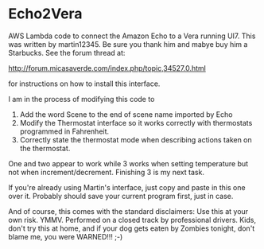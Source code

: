 # Echo2Vera

AWS Lambda code to connect the Amazon Echo to a Vera running UI7.
This was written by martin12345.  Be sure you thank him and mabye buy him a Starbucks.
See the forum thread at:

http://forum.micasaverde.com/index.php/topic,34527.0.html

for instructions on how to install this interface.

I am in the process of modifying this code to

1. Add the word Scene to the end of scene name imported by Echo
2. Modify the Thermostat interface so it works correctly with thermostats programmed in Fahrenheit.
3. Correctly state the thermostat mode when describing actions taken on the thermostat.

One and two appear to work while 3 works when setting temperature but not when increment/decrement.
Finishing 3 is my next task.

If you're already using Martin's interface, just copy and paste in this one over it.  Probably should save your current program first, just in case.

And of course, this comes with the standard disclaimers: 
Use this at your own risk. 
YMMV.
Performed on a closed track by professional drivers.
Kids, don't try this at home, and
if your dog gets eaten by Zombies tonight, don't blame me, you were WARNED!!!
;-)

